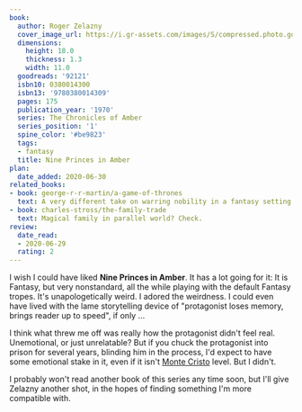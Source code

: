 ```yaml
---
book:
  author: Roger Zelazny
  cover_image_url: https://i.gr-assets.com/images/S/compressed.photo.goodreads.com/books/1416090973l/92121.jpg
  dimensions:
    height: 18.0
    thickness: 1.3
    width: 11.0
  goodreads: '92121'
  isbn10: 0380014300
  isbn13: '9780380014309'
  pages: 175
  publication_year: '1970'
  series: The Chronicles of Amber
  series_position: '1'
  spine_color: '#be9823'
  tags:
  - fantasy
  title: Nine Princes in Amber
plan:
  date_added: 2020-06-30
related_books:
- book: george-r-r-martin/a-game-of-thrones
  text: A very different take on warring nobility in a fantasy setting.
- book: charles-stross/the-family-trade
  text: Magical family in parallel world? Check.
review:
  date_read:
  - 2020-06-29
  rating: 2
---
```


I wish I could have liked **Nine Princes in Amber**. It has a lot going for it: It is Fantasy, but very nonstandard, all
the while playing with the default Fantasy tropes.
It's unapologetically weird. I adored the weirdness. I could even have lived with the lame storytelling device of
"protagonist loses memory, brings reader up to speed", if only …

I think what threw me off was really how the protagonist didn't feel real. Unemotional, or just unrelatable?
But if you chuck the protagonist into prison for several years, blinding him in the process, I'd expect to have some
emotional stake in it, even if it isn't [Monte Cristo](https://books.rixx.de/reviews/2003/the-count-of-monte-cristo/)
level. But I didn't.

I probably won't read another book of this series any time soon, but I'll give Zelazny another shot, in the hopes of
finding something I'm more compatible with.

